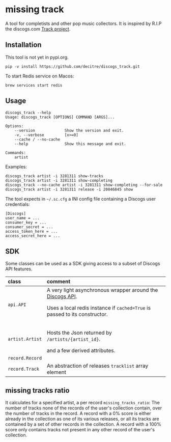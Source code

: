 # missing track

A tool for completists and other pop music collectors.
It is inspired by R.I.P the discogs.com [Track project](https://www.discogs.com/track). 

## Installation

This tool is not yet in pypi.org.

    pip -v install https://github.com/decitre/discogs_track.git

To start Redis service on Macos:

    brew services start redis

## Usage

    discogs_track --help
    Usage: discogs_track [OPTIONS] COMMAND [ARGS]...
    
    Options:
        --version             Show the version and exit.
        -v, --verbose         [x>=0]
        --cache / --no-cache
        --help                Show this message and exit.
    
    Commands:
        artist

Examples:
    
    discogs_track artist -i 3281311 show-tracks
    discogs_track artist -i 3281311 show-completing
    discogs_track --no-cache artist -i 3281311 show-completing --for-sale
    discogs_track artist -i 3281311 release -i 20846845 show

The tool expects in `~/.sc.cfg` a INI config file containing a Discogs user credentials:

    [Discogs]
    user_name = ...
    consumer_key = ...
    consumer_secret = ...
    access_token_here = ...
    access_secret_here = ...    

## SDK

Some classes can be used as a SDK giving access to a subset of Discogs API features.

| class | comment |
|:-------|:-------|
| `api.API` | A very light asynchronous wrapper around the [Discogs API](https://www.discogs.com/developers/). <p>Uses a local redis instance if <code>cached=True</code> is passed to its constructor.  |
| `artist.Artist` | <p>Hosts the Json returned by `/artists/{artist_id}`.</p> and a few derived attributes. |
| `record.Record` | |
| `record.Track` | An abstraction of releases `tracklist` array element|


## missing tracks ratio

It calculates for a specified artist, a per record `missing_tracks_ratio`:
The number of tracks none of the records of the user's collection contain, over the number of tracks in the record.
A record with a 0% score is either already in the collection as one of its various releases, or all its tracks are contained by a set of other records in the collection.
A record with a 100% score only contains tracks not present in any other record of the user's collection.


<!--
## References

3. https://medium.com/@petehouston/install-and-config-redis-on-mac-os-x-via-homebrew-eb8df9a4f298

-->